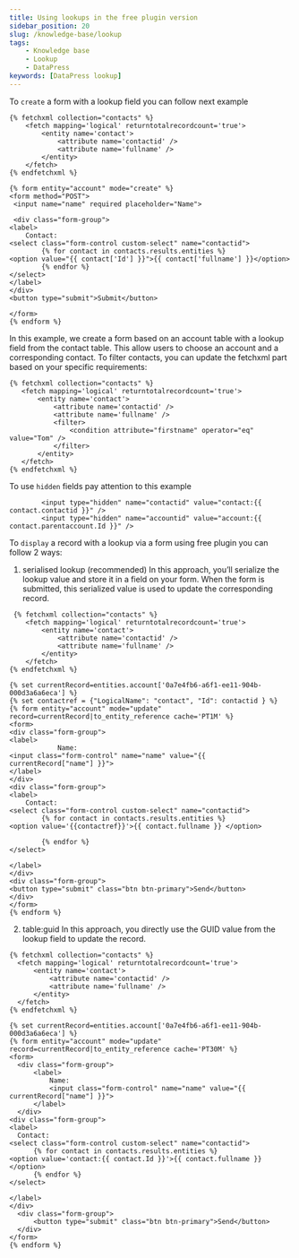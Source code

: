 ```yaml
---
title: Using lookups in the free plugin version
sidebar_position: 20
slug: /knowledge-base/lookup
tags:
    - Knowledge base
    - Lookup
    - DataPress
keywords: [DataPress lookup]  
---
```


To `create` a form with a lookup field you can follow next example

```
{% fetchxml collection="contacts" %}
    <fetch mapping='logical' returntotalrecordcount='true'>
        <entity name='contact'>
            <attribute name='contactid' />
            <attribute name='fullname' />
        </entity>
    </fetch>
{% endfetchxml %}

{% form entity="account" mode="create" %}
<form method="POST">
 <input name="name" required placeholder="Name">

 <div class="form-group">
<label>
    Contact:
<select class="form-control custom-select" name="contactid">
        {% for contact in contacts.results.entities %}
<option value="{{ contact['Id'] }}">{{ contact['fullname'] }}</option>
        {% endfor %}
</select>
</label>
</div>
<button type="submit">Submit</button>
 
</form>
{% endform %}
```
 In this example, we create a form based on an account table with a lookup field from the contact table. This allow users to choose an account and a corresponding contact. To filter contacts, you can update the fetchxml part based on your specific requirements:

 ```
{% fetchxml collection="contacts" %}
    <fetch mapping='logical' returntotalrecordcount='true'>
        <entity name='contact'>
            <attribute name='contactid' />
            <attribute name='fullname' />
            <filter>
                <condition attribute="firstname" operator="eq" value="Tom" />
            </filter>
        </entity>
    </fetch>
{% endfetchxml %}
 ```

To use `hidden` fields pay attention to this example
```
        <input type="hidden" name="contactid" value="contact:{{ contact.contactid }}" />
        <input type="hidden" name="accountid" value="account:{{ contact.parentaccount.Id }}" />
```

 To `display` a record with a lookup via a form using free plugin you can follow 2 ways:
 
 1. serialised lookup (recommended)
 In this approach, you’ll serialize the lookup value and store it in a field on your form. When the form is submitted, this serialized value is used to update the corresponding record.
```
 {% fetchxml collection="contacts" %}
    <fetch mapping='logical' returntotalrecordcount='true'>
        <entity name='contact'>
            <attribute name='contactid' />
            <attribute name='fullname' />
        </entity>
    </fetch>
{% endfetchxml %}

{% set currentRecord=entities.account['0a7e4fb6-a6f1-ee11-904b-000d3a6a6eca'] %}
{% set contactref = {"LogicalName": "contact", "Id": contactid } %}
{% form entity="account" mode="update" record=currentRecord|to_entity_reference cache='PT1M' %}
<form>
<div class="form-group">
<label>
            Name:
<input class="form-control" name="name" value="{{ currentRecord["name"] }}">
</label>
</div>
<div class="form-group">
<label>
    Contact:
<select class="form-control custom-select" name="contactid">
        {% for contact in contacts.results.entities %}
<option value='{{contactref}}'>{{ contact.fullname }} </option>
 
        {% endfor %}
</select>
 
</label>
</div>
<div class="form-group">
<button type="submit" class="btn btn-primary">Send</button>
</div>
</form>
{% endform %}
 ```

 2. table:guid
 In this approach, you directly use the GUID value from the lookup field to update the record.
  ```
{% fetchxml collection="contacts" %}
    <fetch mapping='logical' returntotalrecordcount='true'>
        <entity name='contact'>
            <attribute name='contactid' />
            <attribute name='fullname' />
        </entity>
    </fetch>
{% endfetchxml %}

{% set currentRecord=entities.account['0a7e4fb6-a6f1-ee11-904b-000d3a6a6eca'] %}
{% form entity="account" mode="update" record=currentRecord|to_entity_reference cache='PT30M' %}
<form>
    <div class="form-group">
        <label>
            Name:
            <input class="form-control" name="name" value="{{ currentRecord["name"] }}">
        </label>
    </div>
 <div class="form-group">
<label>
    Contact:
<select class="form-control custom-select" name="contactid">
        {% for contact in contacts.results.entities %}
<option value='contact:{{ contact.Id }}'>{{ contact.fullname }} </option>
        {% endfor %}
</select>

</label>
</div>
    <div class="form-group">
        <button type="submit" class="btn btn-primary">Send</button>
    </div>
</form>
{% endform %}
 ```